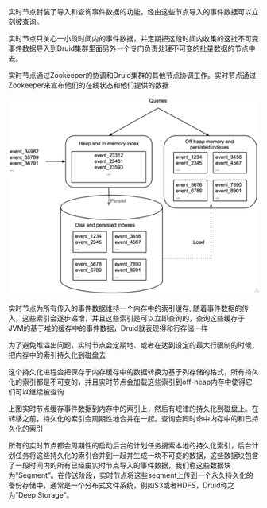 实时节点封装了导入和查询事件数据的功能，经由这些节点导入的事件数据可以立刻被查询。

实时节点只关心一小段时间内的事件数据，并定期把这段时间内收集的这批不可变事件数据导入到Druid集群里面另外一个专门负责处理不可变的批量数据的节点中去。

实时节点通过Zookeeper的协调和Druid集群的其他节点协调工作。实时节点通过Zookeeper来宣布他们的在线状态和他们提供的数据

![](/assets/实时节点查询.png)

实时节点为所有传入的事件数据维持一个内存中的索引缓存, 随着事件数据的传入，这些索引会逐步递增，并且这些索引是可以立即查询的，查询这些缓存于JVM的基于堆的缓存中的事件数据，Druid就表现得和行存储一样

为了避免堆溢出问题，实时节点会定期地、或者在达到设定的最大行限制的时候，把内存中的索引持久化到磁盘去

这个持久化进程会把保存于内存缓存中的数据转换为基于列存储的格式，所有持久化的索引都是不可变的，并且实时节点会加载这些索引到off-heap内存中使得它们可以继续被查询

上图实时节点缓存事件数据到内存中的索引上，然后有规律的持久化到磁盘上。在转移之前，持久化的索引会周期性地合并在一起。查询会同时命中内存中的和已持久化的索引

所有的实时节点都会周期性的启动后台的计划任务搜索本地的持久化索引，后台计划任务将这些持久化的索引合并到一起并生成一块不可变的数据，这些数据块包含了一段时间内的所有已经由实时节点导入的事件数据，我们称这些数据块为”Segment”。在传送阶段，实时节点将这些segment上传到一个永久持久化的备份存储中，通常是一个分布式文件系统，例如S3或者HDFS，Druid称之为”Deep Storage”。

